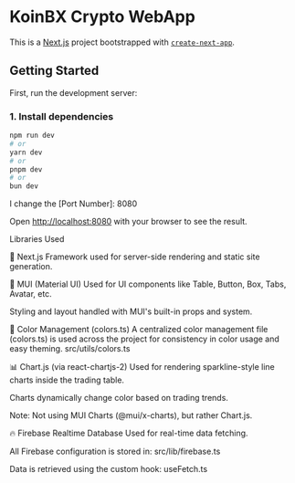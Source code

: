 # KoinBX Crypto WebApp

This is a [Next.js](https://nextjs.org) project bootstrapped with [`create-next-app`](https://nextjs.org/docs/pages/api-reference/create-next-app).

## Getting Started

First, run the development server:

### 1. Install dependencies

```bash
npm run dev
# or
yarn dev
# or
pnpm dev
# or
bun dev
```

I change the [Port Number]: 8080

Open [http://localhost:8080](http://localhost:8080) with your browser to see the result.

Libraries Used

🔧 Next.js
Framework used for server-side rendering and static site generation.

🎨 MUI (Material UI)
Used for UI components like Table, Button, Box, Tabs, Avatar, etc.

Styling and layout handled with MUI's built-in props and system.

🧩 Color Management (colors.ts)
A centralized color management file (colors.ts) is used across the project for consistency in color usage and easy theming.
src/utils/colors.ts

📊 Chart.js (via react-chartjs-2)
Used for rendering sparkline-style line charts inside the trading table.

Charts dynamically change color based on trading trends.

Note: Not using MUI Charts (@mui/x-charts), but rather Chart.js.

🔥 Firebase Realtime Database
Used for real-time data fetching.

All Firebase configuration is stored in:
src/lib/firebase.ts

Data is retrieved using the custom hook:
useFetch.ts
